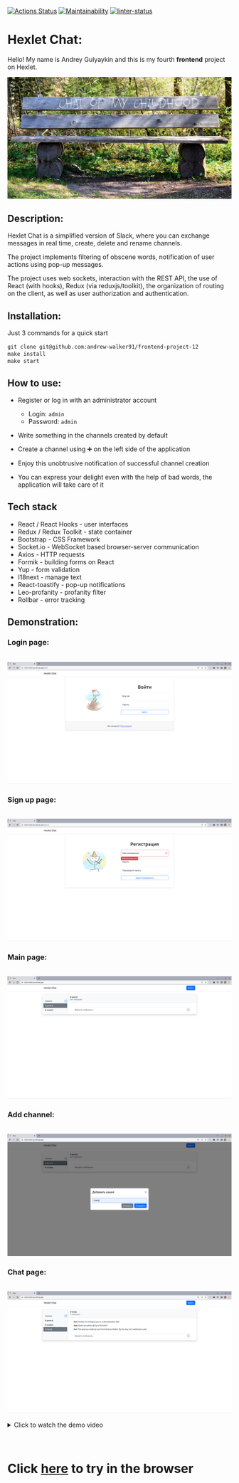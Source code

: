 [![Actions Status](https://github.com/andrew-walker91/frontend-project-12/workflows/hexlet-check/badge.svg)](https://github.com/andrew-walker91/frontend-project-12/actions) [![Maintainability](https://api.codeclimate.com/v1/badges/69b6c4deaf8115f6f7e2/maintainability)](https://codeclimate.com/github/andrew-walker91/frontend-project-12/maintainability) [![linter-status](https://github.com/andrew-walker91/frontend-project-12/actions/workflows/linter-check.yml/badge.svg)](https://github.com/andrew-walker91/frontend-project-12/actions/workflows/linter-check.yml)

# Hexlet Chat:

Hello! My name is Andrey Gulyaykin and this is my fourth **frontend** project on Hexlet.

![meme](frontend/src/assets/decoration/meme.jpg)

## Description:

Hexlet Chat is a simplified version of Slack, where you can exchange messages in real time, create, delete and rename channels.

The project implements filtering of obscene words, notification of user actions using pop-up messages.

The project uses web sockets, interaction with the REST API, the use of React (with hooks), Redux (via reduxjs/toolkit), the organization of routing on the client, as well as user authorization and authentication.

## Installation:

Just 3 commands for a quick start

```
git clone git@github.com:andrew-walker91/frontend-project-12
make install
make start
```
## How to use:
 - Register or log in with an administrator account

    - Login: `admin`
    - Password: `admin`


 - Write something in the channels created by default
 - Create a channel using ➕ on the left side of the application
 - Enjoy this unobtrusive notification of successful channel creation
 - You can express your delight even with the help of bad words, the application will take care of it

 ## Tech stack

 - React / React Hooks - user interfaces
 - Redux / Redux Toolkit - state container
 - Bootstrap - CSS Framework
 - Socket.io - WebSocket based browser-server communication
 - Axios - HTTP requests
 - Formik - building forms on React
 - Yup - form validation
 - I18next - manage text
 - React-toastify - pop-up notifications
 - Leo-profanity - profanity filter
 - Rollbar - error tracking

## Demonstration:  
### Login page:
\
![login-page](frontend/src/assets/decoration/login_page.png)

### Sign up page:
\
![signup-page](frontend/src/assets/decoration/signup_page.png)

### Main page:
\
![main-page](frontend/src/assets/decoration/main_page.png)

### Add channel:
\
![add-channel](frontend/src/assets/decoration/add_channel.png)

### Chat page:
\
![chat-page](frontend/src/assets/decoration/chat_page.png)


<details>
 <summary>Click to watch the demo video</summary>
 [![demo]()](https://www.youtube.com/watch?v=1zwhI0CKF3I)
</details>

ㅤ
ㅤ
ㅤ


# Click [here](https://chat-hexlet.up.railway.app/) to try in the browser
